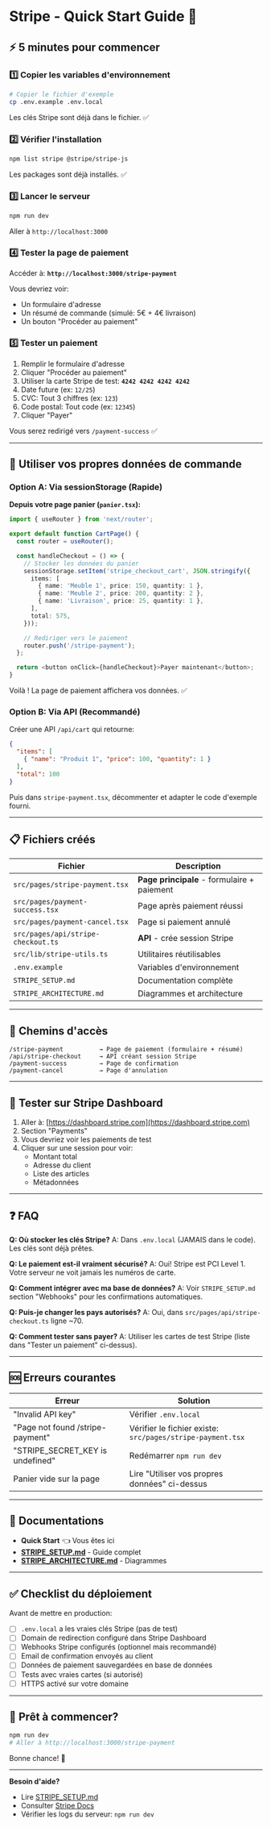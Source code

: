 # Stripe - Quick Start Guide 🚀

## ⚡ 5 minutes pour commencer

### 1️⃣ Copier les variables d'environnement

```bash
# Copier le fichier d'exemple
cp .env.example .env.local
```

Les clés Stripe sont déjà dans le fichier. ✅

### 2️⃣ Vérifier l'installation

```bash
npm list stripe @stripe/stripe-js
```

Les packages sont déjà installés. ✅

### 3️⃣ Lancer le serveur

```bash
npm run dev
```

Aller à `http://localhost:3000`

### 4️⃣ Tester la page de paiement

Accéder à: **`http://localhost:3000/stripe-payment`**

Vous devriez voir:
- Un formulaire d'adresse
- Un résumé de commande (simulé: 5€ + 4€ livraison)
- Un bouton "Procéder au paiement"

### 5️⃣ Tester un paiement

1. Remplir le formulaire d'adresse
2. Cliquer "Procéder au paiement"
3. Utiliser la carte Stripe de test: **`4242 4242 4242 4242`**
4. Date future (ex: `12/25`)
5. CVC: Tout 3 chiffres (ex: `123`)
6. Code postal: Tout code (ex: `12345`)
7. Cliquer "Payer"

Vous serez redirigé vers `/payment-success` ✅

---

## 🎯 Utiliser vos propres données de commande

### Option A: Via sessionStorage (Rapide)

**Depuis votre page panier (`panier.tsx`):**

```typescript
import { useRouter } from 'next/router';

export default function CartPage() {
  const router = useRouter();

  const handleCheckout = () => {
    // Stocker les données du panier
    sessionStorage.setItem('stripe_checkout_cart', JSON.stringify({
      items: [
        { name: 'Meuble 1', price: 150, quantity: 1 },
        { name: 'Meuble 2', price: 200, quantity: 2 },
        { name: 'Livraison', price: 25, quantity: 1 },
      ],
      total: 575,
    }));

    // Rediriger vers le paiement
    router.push('/stripe-payment');
  };

  return <button onClick={handleCheckout}>Payer maintenant</button>;
}
```

Voilà ! La page de paiement affichera vos données. ✅

### Option B: Via API (Recommandé)

Créer une API `/api/cart` qui retourne:
```json
{
  "items": [
    { "name": "Produit 1", "price": 100, "quantity": 1 }
  ],
  "total": 100
}
```

Puis dans `stripe-payment.tsx`, décommenter et adapter le code d'exemple fourni.

---

## 📋 Fichiers créés

| Fichier | Description |
|---------|-------------|
| `src/pages/stripe-payment.tsx` | **Page principale** - formulaire + paiement |
| `src/pages/payment-success.tsx` | Page après paiement réussi |
| `src/pages/payment-cancel.tsx` | Page si paiement annulé |
| `src/pages/api/stripe-checkout.ts` | **API** - crée session Stripe |
| `src/lib/stripe-utils.ts` | Utilitaires réutilisables |
| `.env.example` | Variables d'environnement |
| `STRIPE_SETUP.md` | Documentation complète |
| `STRIPE_ARCHITECTURE.md` | Diagrammes et architecture |

---

## 🔗 Chemins d'accès

```
/stripe-payment          → Page de paiement (formulaire + résumé)
/api/stripe-checkout     → API créant session Stripe
/payment-success         → Page de confirmation
/payment-cancel          → Page d'annulation
```

---

## 🧪 Tester sur Stripe Dashboard

1. Aller à: [https://dashboard.stripe.com](https://dashboard.stripe.com)
2. Section "Payments"
3. Vous devriez voir les paiements de test
4. Cliquer sur une session pour voir:
   - Montant total
   - Adresse du client
   - Liste des articles
   - Métadonnées

---

## ❓ FAQ

**Q: Où stocker les clés Stripe?**
A: Dans `.env.local` (JAMAIS dans le code). Les clés sont déjà prêtes.

**Q: Le paiement est-il vraiment sécurisé?**
A: Oui! Stripe est PCI Level 1. Votre serveur ne voit jamais les numéros de carte.

**Q: Comment intégrer avec ma base de données?**
A: Voir `STRIPE_SETUP.md` section "Webhooks" pour les confirmations automatiques.

**Q: Puis-je changer les pays autorisés?**
A: Oui, dans `src/pages/api/stripe-checkout.ts` ligne ~70.

**Q: Comment tester sans payer?**
A: Utiliser les cartes de test Stripe (liste dans "Tester un paiement" ci-dessus).

---

## 🆘 Erreurs courantes

| Erreur | Solution |
|--------|----------|
| "Invalid API key" | Vérifier `.env.local` |
| "Page not found /stripe-payment" | Vérifier le fichier existe: `src/pages/stripe-payment.tsx` |
| "STRIPE_SECRET_KEY is undefined" | Redémarrer `npm run dev` |
| Panier vide sur la page | Lire "Utiliser vos propres données" ci-dessus |

---

## 📖 Documentations

- **Quick Start** 👈 Vous êtes ici
- **[STRIPE_SETUP.md](./STRIPE_SETUP.md)** - Guide complet
- **[STRIPE_ARCHITECTURE.md](./STRIPE_ARCHITECTURE.md)** - Diagrammes

---

## ✅ Checklist du déploiement

Avant de mettre en production:

- [ ] `.env.local` a les vraies clés Stripe (pas de test)
- [ ] Domain de redirection configuré dans Stripe Dashboard
- [ ] Webhooks Stripe configurés (optionnel mais recommandé)
- [ ] Email de confirmation envoyés au client
- [ ] Données de paiement sauvegardées en base de données
- [ ] Tests avec vraies cartes (si autorisé)
- [ ] HTTPS activé sur votre domaine

---

## 🚀 Prêt à commencer?

```bash
npm run dev
# Aller à http://localhost:3000/stripe-payment
```

Bonne chance! 🎉

---

**Besoin d'aide?**
- Lire [STRIPE_SETUP.md](./STRIPE_SETUP.md)
- Consulter [Stripe Docs](https://stripe.com/docs)
- Vérifier les logs du serveur: `npm run dev`

